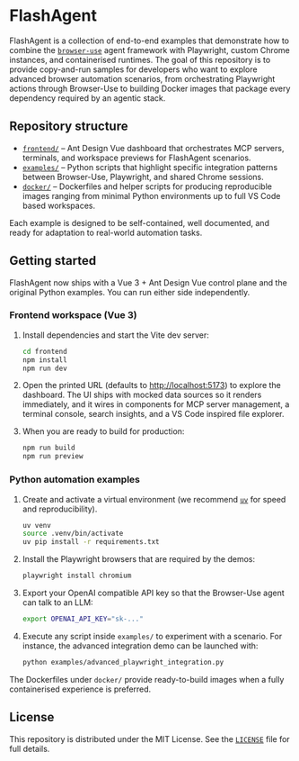 # FlashAgent

FlashAgent is a collection of end-to-end examples that demonstrate how to combine the
[`browser-use`](https://github.com/browser-use/browser-use) agent framework with Playwright,
custom Chrome instances, and containerised runtimes. The goal of this repository is to
provide copy-and-run samples for developers who want to explore advanced browser
automation scenarios, from orchestrating Playwright actions through Browser-Use to building
Docker images that package every dependency required by an agentic stack.

## Repository structure

- [`frontend/`](frontend/) – Ant Design Vue dashboard that orchestrates MCP servers,
  terminals, and workspace previews for FlashAgent scenarios.
- [`examples/`](examples/) – Python scripts that highlight specific integration patterns
  between Browser-Use, Playwright, and shared Chrome sessions.
- [`docker/`](docker/) – Dockerfiles and helper scripts for producing reproducible images
  ranging from minimal Python environments up to full VS Code based workspaces.

Each example is designed to be self-contained, well documented, and ready for adaptation to
real-world automation tasks.

## Getting started

FlashAgent now ships with a Vue 3 + Ant Design Vue control plane and the original
Python examples. You can run either side independently.

### Frontend workspace (Vue 3)

1. Install dependencies and start the Vite dev server:

   ```bash
   cd frontend
   npm install
   npm run dev
   ```

2. Open the printed URL (defaults to <http://localhost:5173>) to explore the
   dashboard. The UI ships with mocked data sources so it renders immediately,
   and it wires in components for MCP server management, a terminal console,
   search insights, and a VS Code inspired file explorer.

3. When you are ready to build for production:

   ```bash
   npm run build
   npm run preview
   ```

### Python automation examples

1. Create and activate a virtual environment (we recommend
   [`uv`](https://github.com/astral-sh/uv) for speed and reproducibility).

   ```bash
   uv venv
   source .venv/bin/activate
   uv pip install -r requirements.txt
   ```

2. Install the Playwright browsers that are required by the demos:

   ```bash
   playwright install chromium
   ```

3. Export your OpenAI compatible API key so that the Browser-Use agent can talk to an LLM:

   ```bash
   export OPENAI_API_KEY="sk-..."
   ```

4. Execute any script inside `examples/` to experiment with a scenario. For instance, the
   advanced integration demo can be launched with:

   ```bash
   python examples/advanced_playwright_integration.py
   ```

The Dockerfiles under `docker/` provide ready-to-build images when a fully containerised
experience is preferred.

## License

This repository is distributed under the MIT License. See the [`LICENSE`](LICENSE) file for
full details.

